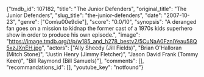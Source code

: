 {"tmdb_id": 107182, "title": "The Junior Defenders", "original_title": "The Junior Defenders", "slug_title": "the-junior-defenders", "date": "2007-10-23", "genre": ["Com\u00e9die"], "score": "0.0/10", "synopsis": "A deranged fan goes on a mission to kidnap the former cast of a 1970s kids superhero show in order to produce his own episode.", "image": "https://image.tmdb.org/t/p/w185_and_h278_bestv2/5CuNaA0FznlYeau58Q5xzJXnEH.jpg", "actors": ["Ally Sheedy (Jill Fields)", "Brian O'Halloran (Mitch Stone)", "Justin Henry (Jimmy Fletcher)", "Jason David Frank (Tommy Keen)", "Bill Raymond (Bill Samuels)"], "comments": [], "recommandations_id": [], "youtube_key": "notfound"}